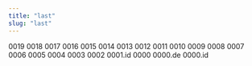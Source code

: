 ```yaml
---
title: "last"
slug: "last"
---
```


0019
0018
0017
0016
0015
0014
0013
0012
0011
0010
0009
0008
0007
0006
0005
0004
0003
0002
0001.id
0000 0000.de 0000.id